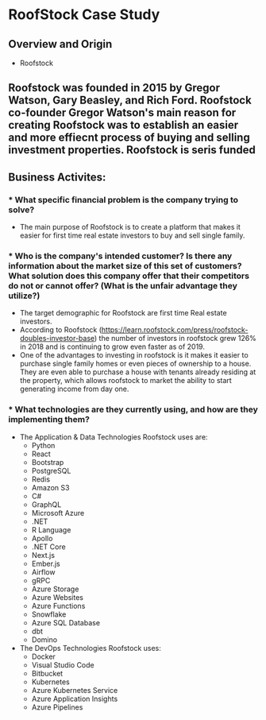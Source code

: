 # RoofStock Case Study

## Overview and Origin

* Roofstock

Roofstock was founded in 2015 by Gregor Watson, Gary Beasley, and Rich Ford. Roofstock co-founder Gregor Watson's main reason for creating Roofstock was to establish an easier and more effiecnt process of buying and selling investment properties. Roofstock is seris funded
---
## Business Activites: 
### * What specific financial problem is the company trying to solve?
+ The main purpose of Roofstock is to create a platform that makes it easier for first time real estate investors to buy and sell single family.
### * Who is the company's intended customer? Is there any information about the market size of this set of customers? What solution does this company offer that their competitors do not or cannot offer? (What is the unfair advantage they utilize?)
+ The target demographic for Roofstock are first time Real estate investors. 
+ According to Roofstock (https://learn.roofstock.com/press/roofstock-doubles-investor-base) the number of investors in roofstock grew 126% in 2018 and is continuing to grow even faster as of 2019. 
+ One of the advantages to investing in roofstock is it makes it easier to purchase single family homes or even pieces of ownership to a house. They are even able to purchase a house with tenants already residing at the property, which allows roofstock to market the ability to start generating income from day one. 
### * What technologies are they currently using, and how are they implementing them? 
* The Application & Data Technologies Roofstock uses are:
	+ Python
	+ React
	+ Bootstrap
	+ PostgreSQL
	+ Redis
	+ Amazon S3
	+ C#
	+ GraphQL
	+ Microsoft Azure
	+ .NET
	+ R Language
	+ Apollo
	+ .NET Core
	+ Next.js
	+ Ember.js
	+ Airflow
	+ gRPC
	+ Azure Storage
	+ Azure Websites
	+ Azure Functions
	+ Snowflake
	+ Azure SQL Database
	+ dbt
	+ Domino
* The DevOps Technologies Roofstock uses: 
	+ Docker
	+ Visual Studio Code
	+ Bitbucket
	+ Kubernetes
	+ Azure Kubernetes Service
	+ Azure Application Insights
	+ Azure Pipelines
